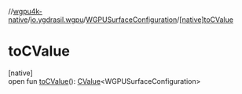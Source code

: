 //[wgpu4k-native](../../../index.md)/[io.ygdrasil.wgpu](../index.md)/[WGPUSurfaceConfiguration](index.md)/[[native]toCValue]([native]to-c-value.md)

# toCValue

[native]\
open fun [toCValue]([native]to-c-value.md)(): [CValue](https://kotlinlang.org/api/core/kotlin-stdlib/kotlinx.cinterop/-c-value/index.html)&lt;WGPUSurfaceConfiguration&gt;